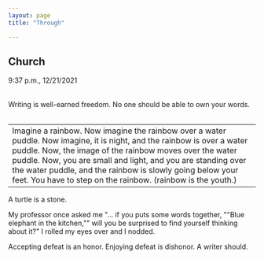 ```yaml
---
layout: page
title: "Through"

---
```


## Church
<table>
9:37 p.m., 12/21/2021
  <table>
Writing is well-earned freedom. No one should be able to own your words.

<table>
  <tr>
    <td> Imagine a rainbow. Now imagine the rainbow over a water puddle. Now imagine, it is night, and the rainbow is over a water puddle. Now, the image of the rainbow moves
over the water puddle. Now, you are small and light, and you are standing over the water puddle, and the rainbow is slowly going below your feet. You have to step on the rainbow.
(rainbow is the youth.)
      </td>
            </table>

A turtle is a stone.

My professor once asked me "... if you puts some words together, ""Blue elephant in the kitchen,"" will you be surprised to find yourself thinking about it?" I rolled my eyes over 
and I nodded. 

Accepting defeat is an honor. Enjoying defeat is dishonor. A writer should. 
